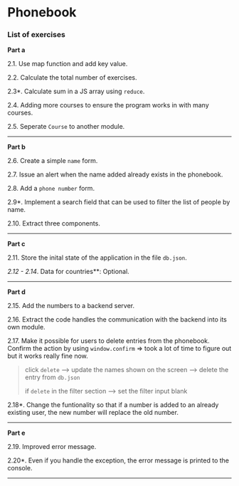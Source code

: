 # Phonebook 

### List of exercises

**Part a**

2.1. Use map function and add key value.

2.2. Calculate the total number of exercises.

2.3*. Calculate sum in a JS array using `reduce`.

2.4. Adding more courses to ensure the program works in with many courses.

2.5. Seperate `Course` to another module.

---

**Part b**

2.6. Create a simple `name` form.

2.7. Issue an alert when the name added already exists in the phonebook.

2.8. Add a `phone number` form.

2.9*. Implement a search field that can be used to filter the list of people by name.

2.10. Extract three components.

---

**Part c**

2.11. Store the inital state of the application in the file `db.json`.

**2.12* - 2.14*. Data for countries**: Optional.

---

**Part d**

2.15. Add the numbers to a backend server.

2.16. Extract the code handles the communication with the backend into its own module.

2.17. Make it possible for users to delete entries from the phonebook. Confirm the action by using `window.confirm` => took a lot of time to figure out but it works really fine now.

> click `delete` --> update the names shown on the screen --> delete the entry from `db.json`
>
> if `delete` in the filter section --> set the filter input blank

2.18*. Change the funtionality so that if a number is added to an already existing user, the new number will replace the old number.

----

**Part e**

2.19. Improved error message.

2.20*. Even if you handle the exception, the error message is printed to the console. 

----
